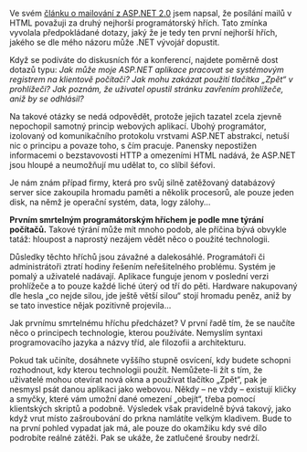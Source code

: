 <!-- dcterms:identifier = aspnetcz#83 -->
<!-- dcterms:title = První smrtelný hřích -->
<!-- dcterms:abstract = Ve svém článku o mailování z ASP.NET 2.0 jsem napsal, že posílání mailů v HTML považuji za druhý nejhorší programátorský hřích. Tato zmínka vyvolala předpokládané dotazy, jaký že je tedy ten první nejhorší hřích, jakého se dle mého názoru může .NET vývojář dopustit. -->
<!-- np9:categoryId = 1 -->
<!-- x4w:category = Tipy, triky -->
<!-- np9:authorId = 1 -->
<!-- np9:authorEmail = michal.valasek@altairis.cz -->
<!-- dcterms:creator = Michal Altair Valášek -->
<!-- dcterms:created = 2006-03-15T14:35:57.673+01:00 -->
<!-- dcterms:dateAccepted = 2006-03-15T14:35:57.673+01:00 -->

Ve svém [článku o mailování z ASP.NET 2.0](/Articles/79-odesilani-e-mailu-z-prostredi-net-2-0.aspx) jsem napsal, že posílání mailů v HTML považuji za druhý nejhorší programátorský hřích. Tato zmínka vyvolala předpokládané dotazy, jaký že je tedy ten první nejhorší hřích, jakého se dle mého názoru může .NET vývojář dopustit. 

Když se podíváte do diskusních fór a konferencí, najdete poměrně dost dotazů typu: *Jak může moje ASP.NET aplikace pracovat se systémovým registrem na klientově počítači? Jak mohu zakázat použití tlačítka „Zpět“ v prohlížeči? Jak poznám, že uživatel opustil stránku zavřením prohlížeče, aniž by se odhlásil?*

Na takové otázky se nedá odpovědět, protože jejich tazatel zcela zjevně nepochopil samotný princip webových aplikací. Ubohý programátor, izolovaný od komunikačního protokolu vrstvami ASP.NET abstrakcí, netuší nic o principu a povaze toho, s čím pracuje. Panensky nepostižen informacemi o bezstavovosti HTTP a omezeními HTML nadává, že ASP.NET jsou hloupé a neumožňují mu udělat to, co slíbil šéfovi.

Je nám znám případ firmy, která pro svůj silně zatěžovaný databázový server sice zakoupila hromadu paměti a několik procesorů, ale pouze jeden disk, na němž je operační systém, data, logy zálohy…

**Prvním smrtelným programátorským hříchem je podle mne týrání počítačů.** Takové týrání může mít mnoho podob, ale příčina bývá obvykle tatáž: hloupost a naprostý nezájem vědět něco o použité technologii.

Důsledky těchto hříchů jsou závažné a dalekosáhlé. Programátoři či administrátoři ztratí hodiny řešením neřešitelného problému. Systém je pomalý a uživatelé nadávají. Aplikace funguje jenom v poslední verzi prohlížeče a to pouze každé liché úterý od tří do pěti. Hardware nakupovaný dle hesla „co nejde silou, jde ještě větší silou“ stojí hromadu peněz, aniž by se tato investice nějak pozitivně projevila…

Jak prvnímu smrtelnému hříchu předcházet? V první řadě tím, že se naučíte něco o principech technologie, kterou používáte. Nemyslím syntaxi programovacího jazyka a názvy tříd, ale filozofii a architekturu.

Pokud tak učiníte, dosáhnete vyššího stupně osvícení, kdy budete schopni rozhodnout, kdy kterou technologii použít. Nemůžete-li žít s tím, že uživatelé mohou otevírat nová okna a používat tlačítko „Zpět“, pak je nesmysl psát danou aplikaci jako webovou. Někdy – ne vždy – existují kličky a smyčky, které vám umožní dané omezení „obejít“, třeba pomocí klientských skriptů a podobně. Výsledek však pravidelně bývá takový, jako když vrut místo zašroubování do prkna namlátíte velkým kladivem. Bude to na první pohled vypadat jak má, ale pouze do okamžiku kdy své dílo podrobíte reálné zátěži. Pak se ukáže, že zatlučené šrouby nedrží.